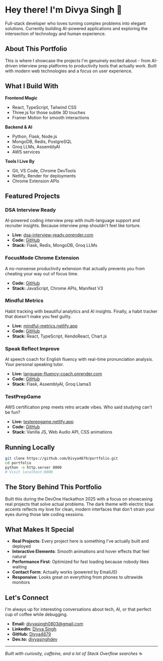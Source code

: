 # Hey there! I'm Divya Singh 👋

Full-stack developer who loves turning complex problems into elegant solutions. Currently building AI-powered applications and exploring the intersection of technology and human experience.

## About This Portfolio

This is where I showcase the projects I'm genuinely excited about - from AI-driven interview prep platforms to productivity tools that actually work. Built with modern web technologies and a focus on user experience.

## What I Build With

**Frontend Magic**
- React, TypeScript, Tailwind CSS
- Three.js for those subtle 3D touches
- Framer Motion for smooth interactions

**Backend & AI**
- Python, Flask, Node.js
- MongoDB, Redis, PostgreSQL  
- Groq LLMs, AssemblyAI
- AWS services

**Tools I Live By**
- Git, VS Code, Chrome DevTools
- Netlify, Render for deployments
- Chrome Extension APIs

## Featured Projects

### DSA Interview Ready
AI-powered coding interview prep with multi-language support and recruiter insights. Because interview prep shouldn't feel like torture.
- **Live:** [dsa-interview-ready.onrender.com](https://dsa-interview-ready.onrender.com)
- **Code:** [GitHub](https://github.com/Divya4879/DSA-Interview-Ready)
- **Stack:** Flask, Redis, MongoDB, Groq LLMs

### FocusMode Chrome Extension  
A no-nonsense productivity extension that actually prevents you from cheating your way out of focus time.
- **Code:** [GitHub](https://github.com/Divya4879/FocusMode)
- **Stack:** JavaScript, Chrome APIs, Manifest V3

### Mindful Metrics
Habit tracking with beautiful analytics and AI insights. Finally, a habit tracker that doesn't make you feel guilty.
- **Live:** [mindful-metrics.netlify.app](https://mindful-metrics.netlify.app)
- **Code:** [GitHub](https://github.com/Divya4879/Habit-Tracker)
- **Stack:** React, TypeScript, KendoReact, Chart.js

### Speak Reflect Improve
AI speech coach for English fluency with real-time pronunciation analysis. Your personal speaking tutor.
- **Live:** [language-fluency-coach.onrender.com](https://language-fluency-coach.onrender.com)
- **Code:** [GitHub](https://github.com/Divya4879/Language-Fluency-Coach)
- **Stack:** Flask, AssemblyAI, Groq Llama3

### TestPrepGame
AWS certification prep meets retro arcade vibes. Who said studying can't be fun?
- **Live:** [testprepgame.netlify.app](https://testprepgame.netlify.app)
- **Code:** [GitHub](https://github.com/Divya4879/TestPrepGame)
- **Stack:** Vanilla JS, Web Audio API, CSS animations

## Running Locally

```bash
git clone https://github.com/Divya4879/portfolio.git
cd portfolio
python -m http.server 8000
# Visit localhost:8000
```

## The Story Behind This Portfolio

Built this during the DevOne Hackathon 2025 with a focus on showcasing real projects that solve actual problems. The dark theme with electric blue accents reflects my love for clean, modern interfaces that don't strain your eyes during those late coding sessions.

## What Makes It Special

- **Real Projects**: Every project here is something I've actually built and deployed
- **Interactive Elements**: Smooth animations and hover effects that feel natural
- **Performance First**: Optimized for fast loading because nobody likes waiting
- **Contact Form**: Actually works (powered by EmailJS)
- **Responsive**: Looks great on everything from phones to ultrawide monitors

## Let's Connect

I'm always up for interesting conversations about tech, AI, or that perfect cup of coffee while debugging.

- **Email:** divyasingh0803@gmail.com
- **LinkedIn:** [Divya Singh](https://www.linkedin.com/in/divya-singh-444b4b190)
- **GitHub:** [Divya4879](https://github.com/Divya4879)
- **Dev.to:** [divyasinghdev](https://dev.to/divyasinghdev)

---

*Built with curiosity, caffeine, and a lot of Stack Overflow searches* ☕
